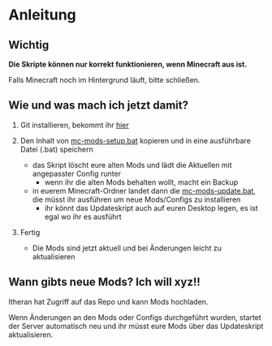 # Anleitung

## **Wichtig**

**Die Skripte können nur korrekt funktionieren, wenn Minecraft aus ist.**

Falls Minecraft noch im Hintergrund läuft, bitte schließen.

## Wie und was mach ich jetzt damit?

1. Git installieren, bekommt ihr [hier](https://git-scm.com/download/win)

2. Den Inhalt von [mc-mods-setup.bat](https://raw.githubusercontent.com/Ljabert/mc-houliensohn-mods/master/mc-mods-setup.bat) kopieren und in eine ausführbare Datei (.bat) speichern
    - das Skript löscht eure alten Mods und lädt die Aktuellen mit angepasster Config runter
        - wenn ihr die alten Mods behalten wollt, macht ein Backup
    - in euerem Minecraft-Ordner landet dann die [mc-mods-update.bat](https://github.com/Ljabert/mc-huliensohn-mods/blob/master/mc-mods-update.bat), die müsst ihr ausführen um neue Mods/Configs zu installieren
        - ihr könnt das Updateskript auch auf euren Desktop legen, es ist egal wo ihr es ausführt

3. Fertig
    - Die Mods sind jetzt aktuell und bei Änderungen leicht zu aktualisieren

## Wann gibts neue Mods? Ich will xyz!!

Itheran hat Zugriff auf das Repo und kann Mods hochladen.

Wenn Änderungen an den Mods oder Configs durchgeführt wurden, startet der Server automatisch neu und ihr müsst eure Mods über das Updateskript aktualisieren.
